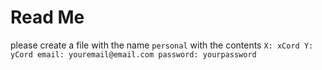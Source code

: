 # Read Me
please create a file with the name `personal` with the contents 
``X: xCord
Y: yCord
email: youremail@email.com
password: yourpassword``
